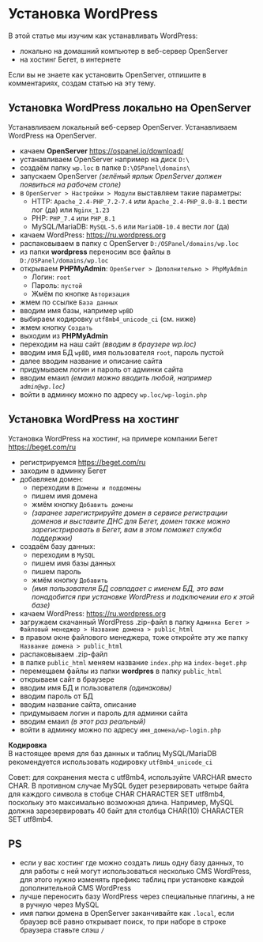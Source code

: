 # Установка WordPress
В этой статье мы изучим как устанавливать WordPress:
- локально на домашний компьютер в веб-сервер OpenServer
- на хостинг Бегет, в интернете

Если вы не знаете как установить OpenServer, отпишите в комментариях, создам статью на эту тему.

## Установка WordPress локально на OpenServer
Устанавливаем локальный веб-сервер OpenServer. Устанавливаем WordPress на OpenServer.

- качаем **OpenServer** https://ospanel.io/download/
- устанавливаем OpenServer например на диск `D:\`
- создаём папку `wp.loc` в папке `D:\OSPanel\domains\`
- запускаем OpenServer *(зелёный ярлык OpenServer должен появиться на рабочем столе)*
- в `OpenServer > Настройки > Модули` выставляем такие параметры:
    - HTTP: `Apache_2.4-PHP_7.2-7.4` или `Apache_2.4-PHP_8.0-8.1` вести лог (да) или `Nginx_1.23`
    - PHP: `PHP_7.4` или `PHP_8.1`
    - MySQL/MariaDB: `MySQL-5.6` или `MariaDB-10.4` вести лог (да)
- качаем WordPress: https://ru.wordpress.org
- распаковываем в папку с OpenServer `D:/OSPanel/domains/wp.loc`
- из папки **wordpress** переносим все файлы в `D:/OSPanel/domains/wp.loc`
- открываем **PHPMyAdmin**: `OpenServer > Дополнительно > PhpMyAdmin`
    - Логин: `root`
    - Пароль: `пустой`
    - Жмём по кнопке `Авторизация`
- жмем по ссылке `База данных`
- вводим имя базы, например `wpBD`
- выбираем кодировку `utf8mb4_unicode_ci` (см. ниже)
- жмем кнопку `Создать`
- выходим из **PHPMyAdmin**
- переходим на наш сайт *(вводим в браузере wp.loc)*
- вводим имя БД `wpBD`, имя пользователя `root`, пароль пустой
- далее вводим название и описание сайта
- придумываем логин и пароль от админки сайта
- вводим емаил *(eмаил можно вводить любой, например `admin@wp.loc`)*
- войти в админку можно по адресу `wp.loc/wp-login.php`

## Установка WordPress на хостинг
Установка WordPress на хостинг, на примере компании Бегет https://beget.com/ru

- регистрируемся https://beget.com/ru
- заходим в админку Бегет
- добавляем домен:
    - переходим в `Домены и поддомены`
    - пишем имя домена
    - жмём кнопку `Добавить домены`
    - *(заранее зарегистрируйте домен в сервисе регистрации доменов и выставите ДНС для Бегет, домен также можно зарегистрировать в Бегет, вам в этом поможет служба поддержки)*
- cоздаём базу данных:
    - переходим в `MySQL`
    - пишем имя базы данных
    - пишем пароль
    - жмём кнопку `Добавить`
    - *(имя пользователя БД совпадает с именем БД, это вам понадобится при установке WordPress и подключении его к этой базе)*
- качаем WordPress: https://ru.wordpress.org
- загружаем скачанный WordPress .zip-файл в папку `Админка Бегет > Файловый менеджер > Название домена > public_html`
- в правом окне файлового менеджера, тоже откройте эту же папку `Название домена > public_html`
- распаковываем .zip-файл
- в папке `public_html` меняем название `index.php` на `index-beget.php`
- перемещаем файлы из папки **wordpres** в папку `public_html`
- открываем сайт в браузере
- вводим имя БД и пользователя *(одинаковы)*
- вводим пароль от БД
- вводим название сайта, описание
- придумываем логин и пароль для админки сайта
- вводим емаил *(в этот раз реальный)*
- войти в админку можно по адресу `имя_домена/wp-login.php`

**Кодировка**  
В настоящее время для баз данных и таблиц MySQL/MariaDB рекомендуется использовать кодировку `utf8mb4_unicode_ci`

Совет: для сохранения места с utf8mb4, используйте VARCHAR вместо CHAR. В противном случае MySQL будет резервировать четыре байта для каждого символа в стобце CHAR CHARACTER SET utf8mb4, поскольку это максимально возможная длина. Например, MySQL должна зарезервировать 40 байт для столбца CHAR(10) CHARACTER SET utf8mb4.

## PS
- если у вас хостинг где можно создать лишь одну базу данных, то для работы с ней могут использоваться несколько CMS WordPress, для этого нужно изменять префикс таблиц при установке каждой дополнительной CMS WordPress
- лучше переносить базу WordPress через специальные плагины, а не в ручную через MySQL
- имя папки домена в OpenServer заканчивайте как `.local`, если браузер всё равно открывает поиск, то при наборе в строке браузера ставьте слэш `/`
